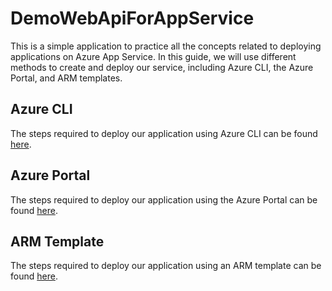 # DemoWebApiForAppService

This is a simple application to practice all the concepts related to deploying applications on Azure App Service. In this guide, we will use different methods to create and deploy our service, including Azure CLI, the Azure Portal, and ARM templates.

## Azure CLI

The steps required to deploy our application using Azure CLI can be found [here](Documents/tutorial-azure-cli.md).

## Azure Portal

The steps required to deploy our application using the Azure Portal can be found [here](Documents/tutorial-azure-portal.md).

## ARM Template

The steps required to deploy our application using an ARM template can be found [here](Documents/tutorial-arm-template.md).
